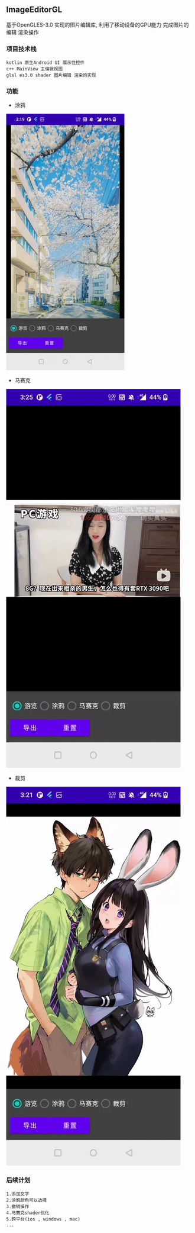 ## ImageEditorGL
基于OpenGLES-3.0 实现的图片编辑库, 利用了移动设备的GPU能力 完成图片的编辑 渲染操作

### 项目技术栈
    kotlin 原生Android UI 展示性控件
    c++ MainView 主编辑视图
    glsl es3.0 shader 图片编辑 渲染的实现

### 功能
- 涂鸦

![涂鸦](https://github.com/siwangqishiq/ImageEditorGL/blob/master/media/paint.webp "Paint")

- 马赛克

![马赛克](https://github.com/siwangqishiq/ImageEditorGL/blob/master/media/mosaic.webp "Mosaic")

- 裁剪

![裁剪](https://github.com/siwangqishiq/ImageEditorGL/blob/master/media/clip.webp "Clip")

### 后续计划
    1.添加文字
    2.涂鸦颜色可以选择
    3.撤销操作
    4.马赛克shader优化
    5.跨平台(ios , windows , mac)
    ...






